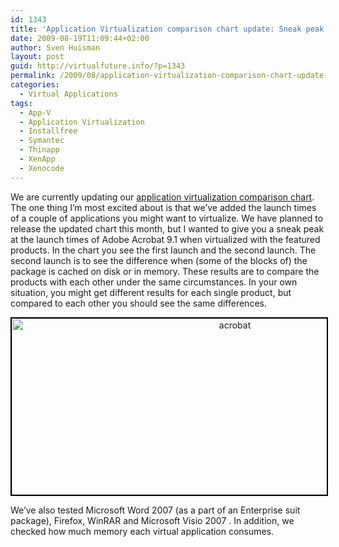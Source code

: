 ```yaml
---
id: 1343
title: 'Application Virtualization comparison chart update: Sneak peak'
date: 2009-08-19T11:09:44+02:00
author: Sven Huisman
layout: post
guid: http://virtualfuture.info/?p=1343
permalink: /2009/08/application-virtualization-comparison-chart-update-sneak-peak/
categories:
  - Virtual Applications
tags:
  - App-V
  - Application Virtualization
  - Installfree
  - Symantec
  - Thinapp
  - XenApp
  - Xenocode
---
```

We are currently updating our <a title="Application virtualization comparison chart" href="https://svenhuisman.com/2008/09/updated-application-virtualization-comparison-chart/" target="_blank">application virtualization comparison chart</a>. The one thing I&#8217;m most excited about is that we&#8217;ve added the launch times of a couple of applications you might want to virtualize. We have planned to release the updated chart this month, but I wanted to give you a sneak peak at the launch times of Adobe Acrobat 9.1 when virtualized with the featured products. In the chart you see the first launch and the second launch. The second launch is to see the difference when (some of the blocks of) the package is cached on disk or in memory. <!--more-->These results are to compare the products with each other under the same circumstances. In your own situation, you might get different results for each single product, but compared to each other you should see the same differences.

<p style="text-align: center;">
  <a href="https://svenhuisman.com/wp-content/uploads/2009/08/acrobat.jpg"><img class="aligncenter size-full wp-image-1344" style="border: black 2px solid;" title="acrobat" src="https://svenhuisman.com/wp-content/uploads/2009/08/acrobat.jpg" alt="acrobat" width="698" height="282" srcset="https://svenhuisman.com/wp-content/uploads/2009/08/acrobat.jpg 698w, https://svenhuisman.com/wp-content/uploads/2009/08/acrobat-350x141.jpg 350w, https://svenhuisman.com/wp-content/uploads/2009/08/acrobat-650x262.jpg 650w" sizes="(max-width: 698px) 100vw, 698px" /></a>
</p>

We&#8217;ve also tested Microsoft Word 2007 (as a part of an Enterprise suit package), Firefox, WinRAR and Microsoft Visio 2007 . In addition, we checked how much memory each virtual application consumes.